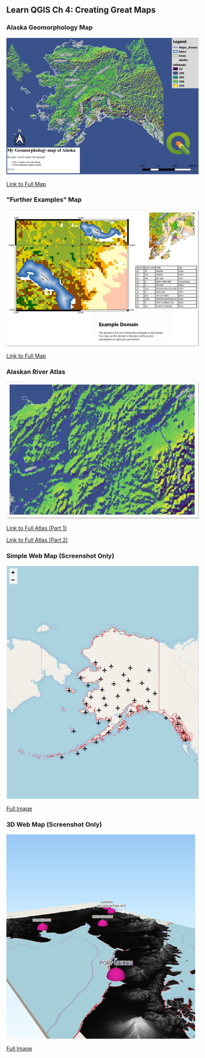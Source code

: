 ## Learn QGIS Ch 4: Creating Great Maps

### Alaska Geomorphology Map  

<img src="../images/ch4_geomorph.JPG?raw=true"/>  

[Link to Full Map](../pdf/Alaska_Geomorphology_Map.pdf)  

### "Further Examples" Map  

<img src="../images/ch4_FE.JPG?raw=true"/>   

[Link to Full Map](../pdf/Further_Examples.pdf)  

### Alaskan River Atlas  

<img src="../images/ch4_atlas.JPG?raw=true"/>  

[Link to Full Atlas (Part 1)](../pdf/atlas_1.pdf)  

[Link to Full Atlas (Part 2)](../pdf/atlas_2.pdf)  

### Simple Web Map (Screenshot Only)  

<img src="../images/ch4_web1.JPG?raw=true"/>  

[Full Image](../images/ch4_web1.JPG)

### 3D Web Map (Screenshot Only)    

<img src="../images/3dmap.png?raw=true"/>  

[Full Image](../images/3dmap.png)
